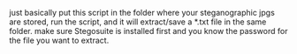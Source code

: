 just basically put this script in the folder where your steganographic jpgs are stored, run the script, and it will extract/save a *.txt file in the same folder.
make sure Stegosuite is installed first and you know the password for the file you want to extract.
